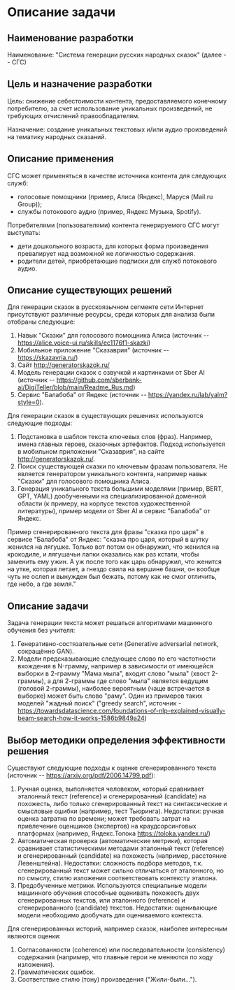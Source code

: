 # Описание задачи

## Наименование разработки

Наименование: "Система генерации русских народных сказок" (далее -- СГС)

## Цель и назначение разработки

Цель: снижение себестоимости контента, предоставляемого конечному потребителю, за счет использование уникальных произведений, не требующих отчислений правообладателям.

Назначение: создание уникальных текстовых и/или аудио произведений на тематику народных сказаний.

## Описание применения

СГС может применяться в качестве источника контента для следующих служб:

* голосовые помощники (пример, Алиса (Яндекс), Маруся (Mail.ru Group));
* службы потокового аудио (пример, Яндекс Музыка, Spotify).

Потребителями (пользователями) контента генерируемого СГС могут выступать:

* дети дошкольного возраста, для которых форма произведения превалирует над возможной не логичностью содержания.
* родители детей, приобретающие подписки для служб потокового аудио.

## Описание существующих решений

Для генерации сказок в русскоязычном сегменте сети Интернет присутствуют различные ресурсы, среди которых для анализа были отобраны следующие:

1. Навык "Сказки" для голосового помощника Алиса (источник -- https://alice.voice-ui.ru/skills/ec1176f1-skazki)
2. Мобильное приложение "Сказаврия" (источник -- https://skazavria.ru/)
4. Сайт http://generatorskazok.ru/
5. Модель генерации сказок с озвучкой и картинками от Sber AI (источник -- https://github.com/sberbank-ai/DigiTeller/blob/main/Readme_Rus.md)
6. Сервис "Балабоба" от Яндекс (источник -- https://yandex.ru/lab/yalm?style=0).

Для генерации сказок в существующих решениях используются следующие подходы:

1. Подстановка в шаблон текста ключевых слов (фраз). Например, имена главных героев, сказочных артефактов. Подход используется в мобильном приложении "Сказаврия", на сайте http://generatorskazok.ru/.
2. Поиск существующей сказки по ключевым фразам пользователя. Не является генератором уникального контента, например навык "Сказки" для голосового помощника Алиса.
3. Генерация уникального текста большими моделями (пример, BERT, GPT, YAML) дообученными на специализированной доменной области (к примеру, на корпусе текстов художественной литературы), пример модели от Sber AI и сервис "Балабоба" от Яндекс.

Пример сгенерированного текста для фразы  "сказка про царя" в сервисе "Балабоба" от Яндекс:
"сказка про царя, который в шутку женился на лягушке.
Только вот потом он обнаружил, что женился на крокодиле, и лягушачьи лапки оказались как раз кстати, чтобы заменить ему ужин.
А уж после того как царь обнаружил, что женится на утке, которая летает, а гнездо свила на вершине башни, он вообще чуть не ослеп и вынужден был бежать, потому как не смог отличить, где небо, а где земля."

## Описание задачи

Задача генерации текста может решаться алгоритмами машинного обучения без учителя:

1. Генеративно-состязательные сети (Generative adversarial network, сокращённо GAN).
2. Модели предсказывающие следующее слово по его частотности вхождения в N-грамму, например в зависимости от имеющейся выборки в 2-грамму "Мама мыла", входит слово "мыла" (хвост 2-граммы), а для 2-граммы где  слово "мыла" является ведущим (головой 2-граммы), наиболее вероятным (чаще встречается в выборке) может быть слово "раму". Один из примеров таких моделей "жадный поиск" ("greedy search", источник - https://towardsdatascience.com/foundations-of-nlp-explained-visually-beam-search-how-it-works-1586b9849a24)

## Выбор методики определения эффективности решения

Существуют следующие подходы к оценке сгенерированного текста (источник -- https://arxiv.org/pdf/2006.14799.pdf):

1. Ручная оценка, выполняется человеком, который сравнивает эталонный текст (reference) и сгенерированный (candidate) на похожесть, либо только сгенерированный текст на синтаксические и смысловые ошибки (например, тест Тьюринга). Недостатки: ручная оценка затратна по времени; может требовать затрат на привлечение оценщиков (экспертов) на краудсорсинговых платформах (например, Яндекс.Толока https://toloka.yandex.ru/)
2. Автоматическая проверка (автоматические метрики), которая сравнивает статистическими методами эталонный текст (reference) и сгенерированный (candidate) на похожесть (например, расстояние Левенштейна). Недостатки: сложность подбора методов, т.к. сгенерированный текст может сильно отличаться от эталонного, но по смыслу, стилю изложения соответствовать контексту эталона. 
3. Предобученные метрики. Используются специальные модели машинного обучения способные оценивать похожесть двух сгенерированных текстов, или эталонного  (reference) и сгенерированного (candidate) текстов. Недостатки: оценивающие модели необходимо дообучать для оцениваемого контекста.

Для сгенерированных историй, например сказок, наиболее интересным являются оценки:

1. Согласованности (coherence) или последовательности (consistency) содержания (например, что главные герои не меняются по ходу изложения).
2. Грамматических ошибок.
3. Соответствие стилю (тону) произведения ("Жили-были...").

